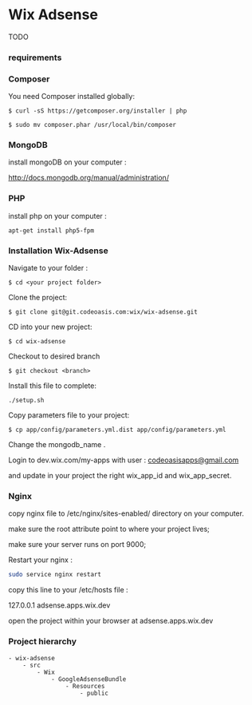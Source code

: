 # Wix Adsense

TODO

### requirements

### Composer

You need Composer installed globally:

```
$ curl -sS https://getcomposer.org/installer | php
```

```
$ sudo mv composer.phar /usr/local/bin/composer
```
### MongoDB

install mongoDB on your computer :

http://docs.mongodb.org/manual/administration/

### PHP

install php on your computer :

```
apt-get install php5-fpm
```

### Installation Wix-Adsense

Navigate to your folder :

```
$ cd <your project folder>
```

Clone the project:

```
$ git clone git@git.codeoasis.com:wix/wix-adsense.git
```

CD into your new project:

```
$ cd wix-adsense
```

Checkout to desired branch

```
$ git checkout <branch>
```

Install this file to complete:

```
./setup.sh
```

Copy parameters file to your project:

```
$ cp app/config/parameters.yml.dist app/config/parameters.yml
```

Change the mongodb_name .

Login to dev.wix.com/my-apps with user : codeoasisapps@gmail.com

and update in your project the right wix_app_id and wix_app_secret.

### Nginx

copy nginx file  to /etc/nginx/sites-enabled/ directory on your computer.

make sure the root attribute point to where your project lives;

make sure your server runs on port 9000;

Restart your nginx :

```bash
sudo service nginx restart
```

copy this line to your /etc/hosts file :

127.0.0.1       adsense.apps.wix.dev

open the project within your browser at adsense.apps.wix.dev

### Project hierarchy
    - wix-adsense
        - src
            - Wix
                - GoogleAdsenseBundle
                    - Resources
                        - public







